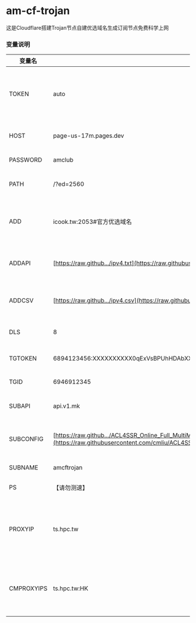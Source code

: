 # am-cf-trojan
这是Cloudflare搭建Trojan节点自建优选域名生成订阅节点免费科学上网

### 变量说明

| 变量名     | 示例                                                         | 备注                                                         |
| ---------- | ------------------------------------------------------------ | ------------------------------------------------------------ |
| TOKEN      | auto                                                         | 快速订阅内置节点的订阅路径地址 /auto (支持多元素, 元素之间使用`,`作间隔) |
| HOST       | page-us-17m.pages.dev                                     | 快速订阅内置节点的伪装域名                                   |
| PASSWORD   | amclub                                                    | 快速订阅内置节点的密码                                       |
| PATH       | /?ed=2560                                                    | 快速订阅内置节点的路径信息                                   |
| ADD        | icook.tw:2053#官方优选域名                                   | 对应`addresses`字段 (支持多元素, 元素之间使用`,`作间隔)      |
| ADDAPI     | [https://raw.github.../ipv4.txt](https://raw.githubusercontent.com/ansoncloud8/am-tunnel/dev/ipv4.txt) | 对应`ipv4`字段 (支持多元素, 元素之间使用`,`作间隔)   |
| ADDCSV     | [https://raw.github.../ipv4.csv](https://raw.githubusercontent.com/ansoncloud8/am-tunnel/dev/ipv4.csv) | 对应`ipv4`字段 (支持多元素, 元素之间使用`,`作间隔)   |
| DLS        | 8                                                            | `addressescsv`测速结果满足速度下限                           |
| TGTOKEN    | 6894123456:XXXXXXXXXX0qExVsBPUhHDAbXXXXXqWXgBA               | 发送TG通知的机器人token                                      |
| TGID       | 6946912345                                                   | 接收TG通知的账户数字ID                                       |
| SUBAPI     | api.v1.mk                                                    | clash、singbox等 订阅转换后端                                |
| SUBCONFIG  | [https://raw.github.../ACL4SSR_Online_Full_MultiMode.ini](https://raw.githubusercontent.com/cmliu/ACL4SSR/main/Clash/config/ACL4SSR_Online_Full_MultiMode.ini) | clash、singbox等 订阅转换配置文件                            |
| SUBNAME    | amcftrojan                                             | 订阅生成器名称                                               |
| PS         | 【请勿测速】                                                 | 节点名备注消息                                               |
| PROXYIP    | ts.hpc.tw                                        | 默认分配的ProxyIP, 多ProxyIP将随机分配(支持多元素, 元素之间使用`,`作间隔) |
| CMPROXYIPS | ts.hpc.tw:HK                              | 识别HK后分配对应的ProxyIP(支持多元素, 元素之间使用`,`作间隔) |